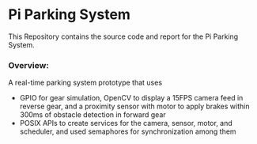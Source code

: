 # Pi Parking System
This Repository contains the source code and report for the Pi Parking System.

### Overview:
A real-time parking system prototype that uses 
- GPIO for gear simulation, OpenCV to display a 15FPS camera feed in reverse gear, and a proximity sensor with motor to apply brakes within 300ms of obstacle detection in forward gear
- POSIX APIs to create services for the camera, sensor, motor, and scheduler, and used semaphores for synchronization among them

